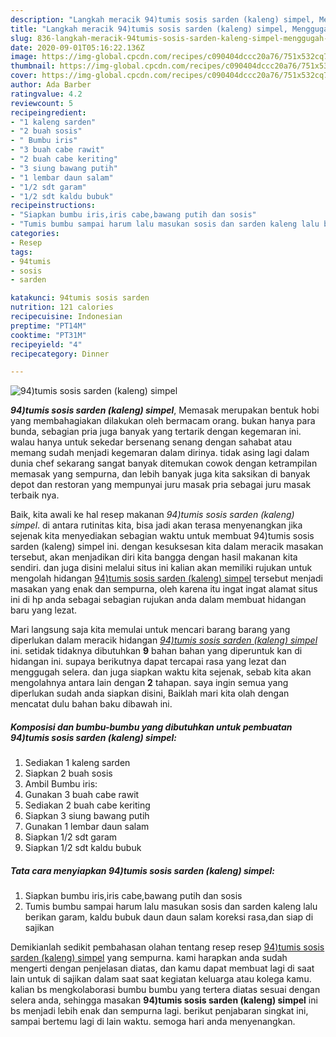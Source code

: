 ```yaml
---
description: "Langkah meracik 94)tumis sosis sarden (kaleng) simpel, Menggugah Selera"
title: "Langkah meracik 94)tumis sosis sarden (kaleng) simpel, Menggugah Selera"
slug: 836-langkah-meracik-94tumis-sosis-sarden-kaleng-simpel-menggugah-selera
date: 2020-09-01T05:16:22.136Z
image: https://img-global.cpcdn.com/recipes/c090404dccc20a76/751x532cq70/94tumis-sosis-sarden-kaleng-simpel-foto-resep-utama.jpg
thumbnail: https://img-global.cpcdn.com/recipes/c090404dccc20a76/751x532cq70/94tumis-sosis-sarden-kaleng-simpel-foto-resep-utama.jpg
cover: https://img-global.cpcdn.com/recipes/c090404dccc20a76/751x532cq70/94tumis-sosis-sarden-kaleng-simpel-foto-resep-utama.jpg
author: Ada Barber
ratingvalue: 4.2
reviewcount: 5
recipeingredient:
- "1 kaleng sarden"
- "2 buah sosis"
- " Bumbu iris"
- "3 buah cabe rawit"
- "2 buah cabe keriting"
- "3 siung bawang putih"
- "1 lembar daun salam"
- "1/2 sdt garam"
- "1/2 sdt kaldu bubuk"
recipeinstructions:
- "Siapkan bumbu iris,iris cabe,bawang putih dan sosis"
- "Tumis bumbu sampai harum lalu masukan sosis dan sarden kaleng lalu berikan garam, kaldu bubuk daun daun salam koreksi rasa,dan siap di sajikan"
categories:
- Resep
tags:
- 94tumis
- sosis
- sarden

katakunci: 94tumis sosis sarden 
nutrition: 121 calories
recipecuisine: Indonesian
preptime: "PT14M"
cooktime: "PT31M"
recipeyield: "4"
recipecategory: Dinner

---
```



![94)tumis sosis sarden (kaleng) simpel](https://img-global.cpcdn.com/recipes/c090404dccc20a76/751x532cq70/94tumis-sosis-sarden-kaleng-simpel-foto-resep-utama.jpg)

<b><i>94)tumis sosis sarden (kaleng) simpel</i></b>, Memasak merupakan bentuk hobi yang membahagiakan dilakukan oleh bermacam orang. bukan hanya para bunda, sebagian pria juga banyak yang tertarik dengan kegemaran ini. walau hanya untuk sekedar bersenang senang dengan sahabat atau memang sudah menjadi kegemaran dalam dirinya. tidak asing lagi dalam dunia chef sekarang sangat banyak ditemukan cowok dengan ketrampilan memasak yang sempurna, dan lebih banyak juga kita saksikan di banyak depot dan restoran yang mempunyai juru masak pria sebagai juru masak terbaik nya.



Baik, kita awali ke hal resep makanan <i>94)tumis sosis sarden (kaleng) simpel</i>. di antara rutinitas kita, bisa jadi akan terasa menyenangkan jika sejenak kita menyediakan sebagian waktu untuk membuat 94)tumis sosis sarden (kaleng) simpel ini. dengan kesuksesan kita dalam meracik masakan tersebut, akan menjadikan diri kita bangga dengan hasil makanan kita sendiri. dan juga disini melalui situs ini kalian akan memiliki rujukan untuk mengolah hidangan <u>94)tumis sosis sarden (kaleng) simpel</u> tersebut menjadi masakan yang enak dan sempurna, oleh karena itu ingat ingat alamat situs ini di hp anda sebagai sebagian rujukan anda dalam membuat hidangan baru yang lezat.


Mari langsung saja kita memulai untuk mencari barang barang yang diperlukan dalam meracik hidangan <u><i>94)tumis sosis sarden (kaleng) simpel</i></u> ini. setidak tidaknya dibutuhkan <b>9</b> bahan bahan yang diperuntuk kan di hidangan ini. supaya berikutnya dapat tercapai rasa yang lezat dan menggugah selera. dan juga siapkan waktu kita sejenak, sebab kita akan mengolahnya antara lain dengan <b>2</b> tahapan. saya ingin semua yang diperlukan sudah anda siapkan disini, Baiklah mari kita olah dengan mencatat dulu bahan baku dibawah ini.

<!--inarticleads1-->

##### Komposisi dan bumbu-bumbu yang dibutuhkan untuk pembuatan 94)tumis sosis sarden (kaleng) simpel:

1. Sediakan 1 kaleng sarden
1. Siapkan 2 buah sosis
1. Ambil  Bumbu iris:
1. Gunakan 3 buah cabe rawit
1. Sediakan 2 buah cabe keriting
1. Siapkan 3 siung bawang putih
1. Gunakan 1 lembar daun salam
1. Siapkan 1/2 sdt garam
1. Siapkan 1/2 sdt kaldu bubuk




<!--inarticleads2-->

##### Tata cara menyiapkan 94)tumis sosis sarden (kaleng) simpel:

1. Siapkan bumbu iris,iris cabe,bawang putih dan sosis
1. Tumis bumbu sampai harum lalu masukan sosis dan sarden kaleng lalu berikan garam, kaldu bubuk daun daun salam koreksi rasa,dan siap di sajikan




Demikianlah sedikit pembahasan olahan tentang resep resep <u>94)tumis sosis sarden (kaleng) simpel</u> yang sempurna. kami harapkan anda sudah mengerti dengan penjelasan diatas, dan kamu dapat membuat lagi di saat lain untuk di sajikan dalam saat saat kegiatan keluarga atau kolega kamu. kalian bs mengkolaborasi bumbu bumbu yang tertera diatas sesuai dengan selera anda, sehingga masakan <b>94)tumis sosis sarden (kaleng) simpel</b> ini bs menjadi lebih enak dan sempurna lagi. berikut penjabaran singkat ini, sampai bertemu lagi di lain waktu. semoga hari anda menyenangkan.
